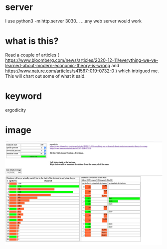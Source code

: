 # server
I use python3 -m http.server 3030...   ...any web server would work 

# what is this? 
Read a couple of articles ( https://www.bloomberg.com/news/articles/2020-12-11/everything-we-ve-learned-about-modern-economic-theory-is-wrong and 
https://www.nature.com/articles/s41567-019-0732-0 ) which intrigued me. This will chart out some of what it said. 

# keyword
ergodicity

# image
![Alt text](run_over_runs.png?raw=true "Run of ten")
